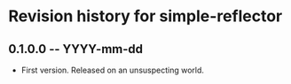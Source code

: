 # Revision history for simple-reflector

## 0.1.0.0 -- YYYY-mm-dd

* First version. Released on an unsuspecting world.
